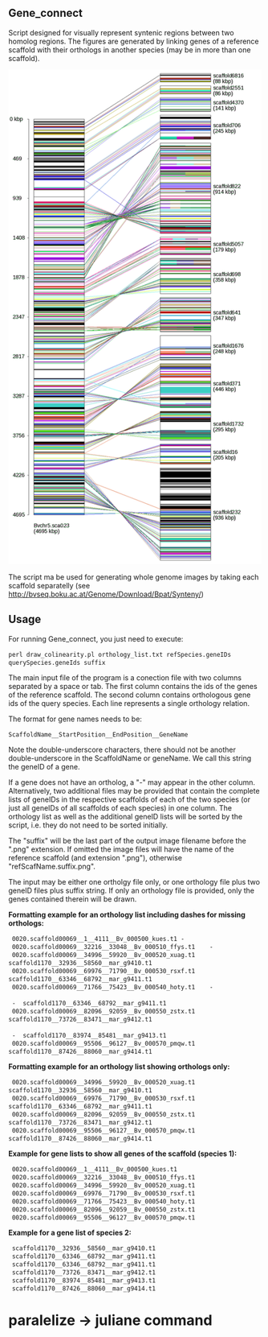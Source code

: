 ## Gene_connect

Script designed for visually represent syntenic regions between two homolog regions. The figures are generated by linking genes of a reference scaffold with their orthologs in another species (may be in more than one scaffold).

![gene collinearity representation](images/syn.png)

The script ma be used for generating whole genome images by taking each scaffold separatelly (see http://bvseq.boku.ac.at/Genome/Download/Bpat/Synteny/)

## Usage

For running Gene_connect, you just need to execute:

```
perl draw_colinearity.pl orthology_list.txt refSpecies.geneIDs querySpecies.geneIds suffix
```

The main input file of the program is a conection file with two columns separated by a space or tab.
The first column contains the ids of the genes of the reference scaffold. The second column contains
orthologous gene ids of the query species. Each line represents a single orthology relation.

The format for gene names needs to be:


```
ScaffoldName__StartPosition__EndPosition__GeneName

```

Note the double-underscore characters, there should not be another double-underscore in the ScaffoldName or geneName.
We call this string the geneID of a gene.

If a gene does not have an ortholog, a "-" may appear in the other column.
Alternatively, two additional files may be provided that contain the complete lists of geneIDs in the respective
scaffolds of each of the two species (or just all geneIDs of all scaffolds of each species) in one column.
The orthology list as well as the additional geneID lists will be sorted by the script, i.e. they
do not need to be sorted initially.

The "suffix" will be the last part of the output image filename before the ".png" extension. If omitted the image
files will have the name of the reference scaffold (and extension ".png"), otherwise "refScafName.suffix.png".

The input may be either one ortholgy file only, or one orthology file plus two geneID files plus suffix string.
If only an orthology file is provided, only the genes contained therein will be drawn.

__Formatting example for an orthology list including dashes for missing orthologs:__

```
 0020.scaffold00069__1__4111__Bv_000500_kues.t1	-
 0020.scaffold00069__32216__33048__Bv_000510_ffys.t1	-
 0020.scaffold00069__34996__59920__Bv_000520_xuag.t1	scaffold1170__32936__58560__mar_g9410.t1
 0020.scaffold00069__69976__71790__Bv_000530_rsxf.t1	scaffold1170__63346__68792__mar_g9411.t1
 0020.scaffold00069__71766__75423__Bv_000540_hoty.t1	-
 
 -	scaffold1170__63346__68792__mar_g9411.t1
 0020.scaffold00069__82096__92059__Bv_000550_zstx.t1	scaffold1170__73726__83471__mar_g9412.t1
 
 -	scaffold1170__83974__85481__mar_g9413.t1
 0020.scaffold00069__95506__96127__Bv_000570_pmqw.t1	scaffold1170__87426__88060__mar_g9414.t1
```
__Formatting example for an orthology list showing orthologs only:__

```
 0020.scaffold00069__34996__59920__Bv_000520_xuag.t1	scaffold1170__32936__58560__mar_g9410.t1
 0020.scaffold00069__69976__71790__Bv_000530_rsxf.t1	scaffold1170__63346__68792__mar_g9411.t1
 0020.scaffold00069__82096__92059__Bv_000550_zstx.t1	scaffold1170__73726__83471__mar_g9412.t1
 0020.scaffold00069__95506__96127__Bv_000570_pmqw.t1	scaffold1170__87426__88060__mar_g9414.t1
```
__Example for gene lists to show all genes of the scaffold (species 1):__
```
 0020.scaffold00069__1__4111__Bv_000500_kues.t1
 0020.scaffold00069__32216__33048__Bv_000510_ffys.t1
 0020.scaffold00069__34996__59920__Bv_000520_xuag.t1
 0020.scaffold00069__69976__71790__Bv_000530_rsxf.t1
 0020.scaffold00069__71766__75423__Bv_000540_hoty.t1
 0020.scaffold00069__82096__92059__Bv_000550_zstx.t1
 0020.scaffold00069__95506__96127__Bv_000570_pmqw.t1
 ```
__Example for a gene list of species 2:__
```
 scaffold1170__32936__58560__mar_g9410.t1
 scaffold1170__63346__68792__mar_g9411.t1
 scaffold1170__63346__68792__mar_g9411.t1
 scaffold1170__73726__83471__mar_g9412.t1
 scaffold1170__83974__85481__mar_g9413.t1
 scaffold1170__87426__88060__mar_g9414.t1
```
# paralelize -> juliane command

